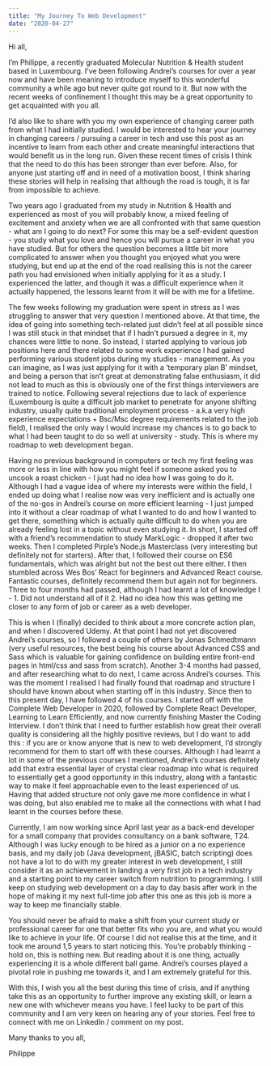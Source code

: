 ```yaml
---
title: "My Journey To Web Development"
date: "2020-04-27"
---
```


Hi all,

I’m Philippe, a recently graduated Molecular Nutrition & Health student based in Luxembourg. I’ve been following Andrei’s courses for over a year now and have been meaning to introduce myself to this wonderful community a while ago but never quite got round to it. But now with the recent weeks of confinement I thought this may be a great opportunity to get acquainted with you all.

I’d also like to share with you my own experience of changing career path from what I had initially studied. I would be interested to hear your journey in changing careers / pursuing a career in tech and use this post as an incentive to learn from each other and create meaningful interactions that would benefit us in the long run. Given these recent times of crisis I think that the need to do this has been stronger than ever before. Also, for anyone just starting off and in need of a motivation boost, I think sharing these stories will help in realising that although the road is tough, it is far from impossible to achieve.

Two years ago I graduated from my study in Nutrition & Health and experienced as most of you will probably know, a mixed feeling of excitement and anxiety when we are all confronted with that same question - what am I going to do next? For some this may be a self-evident question - you study what you love and hence you will pursue a career in what you have studied. But for others the question becomes a little bit more complicated to answer when you thought you enjoyed what you were studying, but end up at the end of the road realising this is not the career path you had envisioned when initially applying for it as a study. I experienced the latter, and though it was a difficult experience when it actually happened, the lessons learnt from it will be with me for a lifetime.

The few weeks following my graduation were spent in stress as I was struggling to answer that very question I mentioned above. At that time, the idea of going into something tech-related just didn’t feel at all possible since I was still stuck in that mindset that if I hadn’t pursued a degree in it, my chances were little to none. So instead, I started applying to various job positions here and there related to some work experience I had gained performing various student jobs during my studies - management. As you can imagine, as I was just applying for it with a ‘temporary plan B’ mindset, and being a person that isn’t great at demonstrating false enthusiasm, it did not lead to much as this is obviously one of the first things interviewers are trained to notice. Following several rejections due to lack of experience (Luxembourg is quite a difficult job market to penetrate for anyone shifting industry, usually quite traditional employment process - a.k.a very high experience expectations + Bsc/Msc degree requirements related to the job field), I realised the only way I would increase my chances is to go back to what I had been taught to do so well at university - study. This is where my roadmap to web development began.

Having no previous background in computers or tech my first feeling was more or less in line with how you might feel if someone asked you to uncook a roast chicken - I just had no idea how I was going to do it. Although I had a vague idea of where my interests were within the field, I ended up doing what I realise now was very inefficient and is actually one of the no-gos in Andrei’s course on more efficient learning - I just jumped into it without a clear roadmap of what I wanted to do and how I wanted to get there, something which is actually quite difficult to do when you are already feeling lost in a topic without even studying it. In short, I started off with a friend’s recommendation to study MarkLogic - dropped it after two weeks. Then I completed Pirple’s Node.js Masterclass (very interesting but definitely not for starters). After that, I followed their course on ES6 fundamentals, which was alright but not the best out there either. I then stumbled across Wes Bos’ React for beginners and Advanced React course. Fantastic courses, definitely recommend them but again not for beginners. Three to four months had passed, although I had learnt a lot of knowledge I - 1. Did not understand all of it 2. Had no idea how this was getting me closer to any form of job or career as a web developer.

This is when I (finally) decided to think about a more concrete action plan, and when I discovered Udemy. At that point I had not yet discovered Andrei’s courses, so I followed a couple of others by Jonas Schmedtmann (very useful resources, the best being his course about Advanced CSS and Sass which is valuable for gaining confidence on building entire front-end pages in html/css and sass from scratch). Another 3-4 months had passed, and after researching what to do next, I came across Andrei’s courses. This was the moment I realised I had finally found that roadmap and structure I should have known about when starting off in this industry. Since then to this present day, I have followed 4 of his courses. I started off with the Complete Web Developer in 2020, followed by Complete React Developer, Learning to Learn Efficiently, and now currently finishing Master the Coding Interview. I don’t think that I need to further establish how great their overall quality is considering all the highly positive reviews, but I do want to add this : if you are or know anyone that is new to web development, I’d strongly recommend for them to start off with these courses. Although I had learnt a lot in some of the previous courses I mentioned, Andrei’s courses definitely add that extra essential layer of crystal clear roadmap into what is required to essentially get a good opportunity in this industry, along with a fantastic way to make it feel approachable even to the least experienced of us. Having that added structure not only gave me more confidence in what I was doing, but also enabled me to make all the connections with what I had learnt in the courses before these.

Currently, I am now working since April last year as a back-end developer for a small company that provides consultancy on a bank software, T24. Although I was lucky enough to be hired as a junior on a no experience basis, and my daily job (Java development, jBASIC, batch scripting) does not have a lot to do with my greater interest in web development, I still consider it as an achievement in landing a very first job in a tech industry and a starting point to my career switch from nutrition to programming. I still keep on studying web development on a day to day basis after work in the hope of making it my next full-time job after this one as this job is more a way to keep me financially stable.

You should never be afraid to make a shift from your current study or professional career for one that better fits who you are, and what you would like to achieve in your life. Of course I did not realise this at the time, and it took me around 1,5 years to start noticing this. You’re probably thinking - hold on, this is nothing new. But reading about it is one thing, actually experiencing it is a whole different ball game. Andrei’s courses played a pivotal role in pushing me towards it, and I am extremely grateful for this.

With this, I wish you all the best during this time of crisis, and if anything take this as an opportunity to further improve any existing skill, or learn a new one with whichever means you have. I feel lucky to be part of this community and I am very keen on hearing any of your stories. Feel free to connect with me on LinkedIn / comment on my post.

Many thanks to you all,

Philippe
